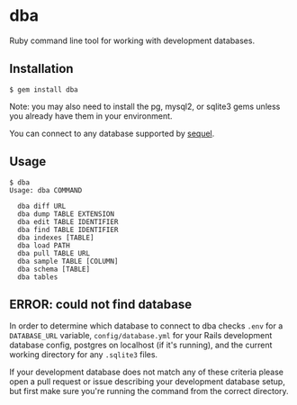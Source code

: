 # dba

Ruby command line tool for working with development databases.


## Installation

    $ gem install dba

Note: you may also need to install the pg, mysql2, or sqlite3 gems unless you
already have them in your environment.

You can connect to any database supported by [sequel](https://rubygems.org/gems/sequel).


## Usage

    $ dba
    Usage: dba COMMAND

      dba diff URL
      dba dump TABLE EXTENSION
      dba edit TABLE IDENTIFIER
      dba find TABLE IDENTIFIER
      dba indexes [TABLE]
      dba load PATH
      dba pull TABLE URL
      dba sample TABLE [COLUMN]
      dba schema [TABLE]
      dba tables 


## ERROR: could not find database

In order to determine which database to connect to dba checks `.env` for a
`DATABASE_URL` variable, `config/database.yml` for your Rails development
database config, postgres on localhost (if it's running), and the current
working directory for any `.sqlite3` files.

If your development database does not match any of these criteria please
open a pull request or issue describing your development database setup,
but first make sure you're running the command from the correct directory.
